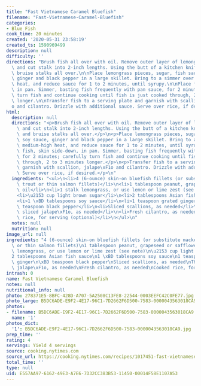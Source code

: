 ```yaml
---
title: "Fast Vietnamese Caramel Bluefish"
filename: "Fast-Vietnamese-Caramel-Bluefish"
categories:
- Blue Fish
cook_time: 20 minutes
created: '2020-05-31 23:58:19'
created_ts: 1590969499
description: null
difficulty: ''
directions: "Brush fish all over with oil. Remove outer layer of lemongrass stalk\
  \ and cut stalk into 2-inch lengths. Using the butt of a kitchen knife, pound and\
  \ bruise stalks all over.\n\nPlace lemongrass pieces, sugar, fish sauce, soy sauce,\
  \ ginger and black pepper in a large skillet. Bring to a simmer over medium-high\
  \ heat, and reduce sauce for 1 to 2 minutes, until syrupy.\n\nPlace fish, skin side-down,\
  \ in pan. Simmer, basting fish frequently with pan sauce, for 2 minutes; carefully\
  \ turn fish and continue cooking until fish is just cooked through, 2 to 3 minutes\
  \ longer.\n\nTransfer fish to a serving plate and garnish with scallion, jalape\xF1\
  o and cilantro. Drizzle with additional sauce. Serve over rice, if desired."
html:
  description: null
  directions: "<p>Brush fish all over with oil. Remove outer layer of lemongrass stalk\
    \ and cut stalk into 2-inch lengths. Using the butt of a kitchen knife, pound\
    \ and bruise stalks all over.</p>\n<p>Place lemongrass pieces, sugar, fish sauce,\
    \ soy sauce, ginger and black pepper in a large skillet. Bring to a simmer over\
    \ medium-high heat, and reduce sauce for 1 to 2 minutes, until syrupy.</p>\n<p>Place\
    \ fish, skin side-down, in pan. Simmer, basting fish frequently with pan sauce,\
    \ for 2 minutes; carefully turn fish and continue cooking until fish is just cooked\
    \ through, 2 to 3 minutes longer.</p>\n<p>Transfer fish to a serving plate and\
    \ garnish with scallion, jalape\xF1o and cilantro. Drizzle with additional sauce.\
    \ Serve over rice, if desired.</p>\n"
  ingredients: "<ul>\n<li>4 (6-ounce) skin-on bluefish fillets (or substitute mackerel,\
    \ trout or thin salmon fillets)</li>\n<li>1 tablespoon peanut, grapeseed or safflower\
    \ oil</li>\n<li>1 stalk lemongrass, or use lemon or lime zest (see note)</li>\n\
    <li>\u2153 cup light brown sugar</li>\n<li>2 tablespoons Asian fish sauce</li>\n\
    <li>1 \xBD tablespoons soy sauce</li>\n<li>1 teaspoon grated ginger</li>\n<li>\xBD\
    \ teaspoon black pepper</li>\n<li>Sliced scallions, as needed</li>\n<li>Thinly\
    \ sliced jalape\xF1o, as needed</li>\n<li>Fresh cilantro, as needed</li>\n<li>Cooked\
    \ rice, for serving (optional)</li>\n</ul>\n"
  notes: null
  nutrition: null
image_url: null
ingredients: "4 (6-ounce) skin-on bluefish fillets (or substitute mackerel, trout\
  \ or thin salmon fillets)\n1 tablespoon peanut, grapeseed or safflower oil\n1 stalk\
  \ lemongrass, or use lemon or lime zest (see note)\n\u2153 cup light brown sugar\n\
  2 tablespoons Asian fish sauce\n1 \xBD tablespoons soy sauce\n1 teaspoon grated\
  \ ginger\n\xBD teaspoon black pepper\nSliced scallions, as needed\nThinly sliced\
  \ jalape\xF1o, as needed\nFresh cilantro, as needed\nCooked rice, for serving (optional)"
intrash: 0
name: Fast Vietnamese Caramel Bluefish
notes: null
nutritional_info: null
photo: 278371E5-8BFC-428D-A707-5A2508C13FE8-22544-0003EEFC42C0FE77.jpg
photo_large: B5DC6ADE-E9F2-4E17-96C1-7D2662F6D500-7583-0000043563018CA9.jpg
photos:
- filename: B5DC6ADE-E9F2-4E17-96C1-7D2662F6D500-7583-0000043563018CA9.jpg
  name: '1'
photos_dict:
  '1': B5DC6ADE-E9F2-4E17-96C1-7D2662F6D500-7583-0000043563018CA9.jpg
prep_time: ''
rating: 4
servings: Yield 4 servings
source: cooking.nytimes.com
source_url: https://cooking.nytimes.com/recipes/1017451-fast-vietnamese-caramel-bluefish
total_time: ''
type: null
uid: E557AA97-6162-49E3-A7E6-7D32CC383B53-11450-00014F58E1107A53
---
```

